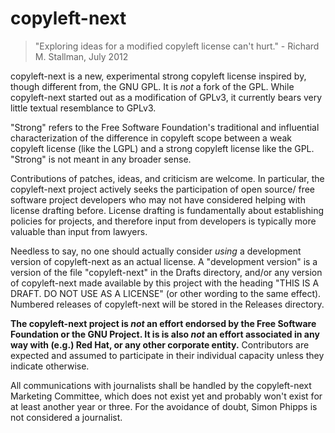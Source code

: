 # copyleft-next #

> "Exploring ideas for a modified copyleft license can't hurt."
    - Richard M. Stallman, July 2012

copyleft-next is a new, experimental strong copyleft license inspired
by, though different from, the GNU GPL. It is *not* a fork of the
GPL. While copyleft-next started out as a modification of GPLv3, it
currently bears very little textual resemblance to GPLv3.

"Strong" refers to the Free Software Foundation's traditional and
influential characterization of the difference in copyleft scope
between a weak copyleft license (like the LGPL) and a strong copyleft
license like the GPL. "Strong" is not meant in any broader sense.

Contributions of patches, ideas, and criticism are welcome.  In particular, 
the copyleft-next project actively seeks the participation of open source/
free software project developers who may not have considered helping with 
license drafting before. License drafting is fundamentally about 
establishing policies for projects, and therefore input from developers is 
typically more valuable than input from lawyers.

Needless to say, no one should actually consider *using* a development
version of copyleft-next as an actual license. A "development version" is
a version of the file "copyleft-next" in the Drafts directory, and/or any
version of copyleft-next made available by this project with the heading
"THIS IS A DRAFT. DO NOT USE AS A LICENSE" (or other wording to the same
effect). Numbered releases of copyleft-next will be stored in the Releases
directory.

**The copyleft-next project is *not* an effort endorsed by the Free
Software Foundation or the GNU Project. It is is also *not* an effort
associated in any way with (e.g.) Red Hat, or any other corporate
entity.** Contributors are expected and assumed to participate in
their individual capacity unless they indicate otherwise.

All communications with journalists shall be handled by the
copyleft-next Marketing Committee, which does not exist yet and
probably won't exist for at least another year or three. For the
avoidance of doubt, Simon Phipps is not considered a journalist.

